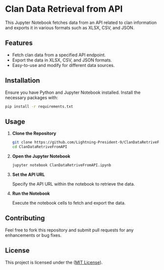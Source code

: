 # Clan Data Retrieval from API

This Jupyter Notebook fetches data from an API related to clan information and exports it in various formats such as XLSX, CSV, and JSON.

## Features

- Fetch clan data from a specified API endpoint.
- Export the data in XLSX, CSV, and JSON formats.
- Easy-to-use and modify for different data sources.

## Installation

Ensure you have Python and Jupyter Notebook installed. Install the necessary packages with:

```bash
pip install -r requirements.txt
```

## Usage

1. **Clone the Repository**

   ```bash
   git clone https://github.com/Lightning-President-9/ClanDataRetriveFromAPI.git
   cd ClanDataRetriveFromAPI
   ```

2. **Open the Jupyter Notebook**

   ```bash
   jupyter notebook ClanDataRetriveFromAPI.ipynb
   ```

3. **Set the API URL**

   Specify the API URL within the notebook to retrieve the data.

4. **Run the Notebook**

   Execute the notebook cells to fetch and export the data.

## Contributing

Feel free to fork this repository and submit pull requests for any enhancements or bug fixes.

## License

This project is licensed under the ([MIT License](https://github.com/Lightning-President-9/ClanDataRetriveFromAPI/blob/main/LICENSE)).
